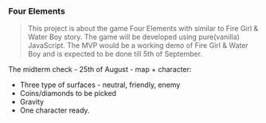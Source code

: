 ### Four Elements

> This project is about the game Four Elements with similar to Fire Girl & Water Boy story. The game will be developed using pure(vanilla) JavaScript. The MVP would be a working demo of Fire Girl & Water Boy and is expected to be done till 5th of September.

The midterm check - 25th of August - map + character:
 -  Three type of surfaces - neutral, friendly, enemy 
 -  Coins/diamonds to be picked
 -  Gravity
- One character ready.
